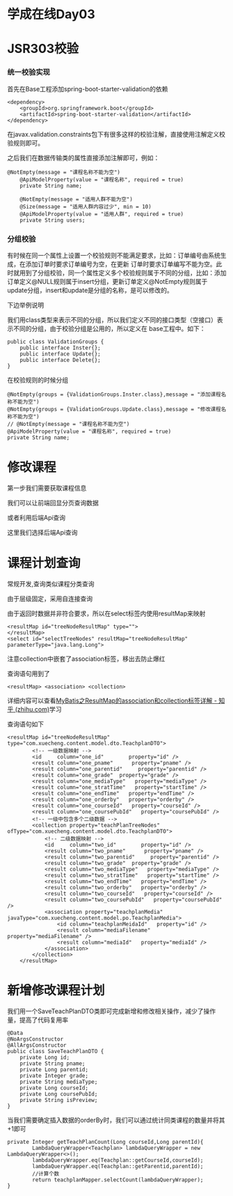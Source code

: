 # 学成在线Day03

# JSR303校验

### 统一校验实现

首先在Base工程添加spring-boot-starter-validation的依赖

```
<dependency>       
	<groupId>org.springframework.boot</groupId>      
    <artifactId>spring-boot-starter-validation</artifactId>   
</dependency>  
```

在javax.validation.constraints包下有很多这样的校验注解，直接使用注解定义校验规则即可。

之后我们在数据传输类的属性直接添加注解即可，例如：

```
@NotEmpty(message = "课程名称不能为空")
    @ApiModelProperty(value = "课程名称", required = true)
    private String name;

    @NotEmpty(message = "适用人群不能为空")
    @Size(message = "适用人群内容过少", min = 10)
    @ApiModelProperty(value = "适用人群", required = true)
    private String users;
```

### **分组校验**

有时候在同一个属性上设置一个校验规则不能满足要求，比如：订单编号由系统生成，在添加订单时要求订单编号为空，在更新 订单时要求订单编写不能为空。此时就用到了分组校验，同一个属性定义多个校验规则属于不同的分组，比如：添加订单定义@NULL规则属于insert分组，更新订单定义@NotEmpty规则属于update分组，insert和update是分组的名称，是可以修改的。

下边举例说明

我们用class类型来表示不同的分组，所以我们定义不同的接口类型（空接口）表示不同的分组，由于校验分组是公用的，所以定义在 base工程中。如下：

```
public class ValidationGroups {
	public interface Inster{};
	public interface Update{};
	public interface Delete{};
}
```

在校验规则的时候分组

```
@NotEmpty(groups = {ValidationGroups.Inster.class},message = "添加课程名称不能为空")
@NotEmpty(groups = {ValidationGroups.Update.class},message = "修改课程名称不能为空")
// @NotEmpty(message = "课程名称不能为空")
@ApiModelProperty(value = "课程名称", required = true)
private String name;
```

# 修改课程

第一步我们需要获取课程信息

我们可以让前端回显分页查询数据

或者利用后端Api查询

这里我们选择后端Api查询

# 课程计划查询

常规开发,查询类似课程分类查询

由于层级固定，采用自连接查询

由于返回时数据并非符合要求，所以在select标签内使用resultMap来映射

```
<resultMap id="treeNodeResultMap" type="">
</resultMap>
<select id="selectTreeNodes" resultMap="treeNodeResultMap" parameterType="java.lang.Long">
```

注意collection中嵌套了association标签，移出去防止爆红

查询语句用到了

```
<resultMap> <association> <collection>
```

详细内容可以查看[MyBatis之ResultMap的association和collection标签详解 - 知乎 (zhihu.com)](https://zhuanlan.zhihu.com/p/572129887)学习

查询语句如下

```
<resultMap id="treeNodeResultMap" type="com.xuecheng.content.model.dto.TeachplanDTO">
        <!-- 一级数据映射 -->
        <id     column="one_id"        property="id" />
        <result column="one_pname"      property="pname" />
        <result column="one_parentid"     property="parentid" />
        <result column="one_grade"  property="grade" />
        <result column="one_mediaType"   property="mediaType" />
        <result column="one_stratTime"   property="startTime" />
        <result column="one_endTime"   property="endTime" />
        <result column="one_orderby"   property="orderby" />
        <result column="one_courseId"   property="courseId" />
        <result column="one_coursePubId"   property="coursePubId" />
        <!-- 一级中包含多个二级数据 -->
        <collection property="teachPlanTreeNodes" ofType="com.xuecheng.content.model.dto.TeachplanDTO">
            <!-- 二级数据映射 -->
            <id     column="two_id"        property="id" />
            <result column="two_pname"      property="pname" />
            <result column="two_parentid"     property="parentid" />
            <result column="two_grade"  property="grade" />
            <result column="two_mediaType"   property="mediaType" />
            <result column="two_stratTime"   property="startTime" />
            <result column="two_endTime"   property="endTime" />
            <result column="two_orderby"   property="orderby" />
            <result column="two_courseId"   property="courseId" />
            <result column="two_coursePubId"   property="coursePubId" />
            <association property="teachplanMedia" javaType="com.xuecheng.content.model.po.TeachplanMedia">
                <id column="teachplanMeidaId"   property="id" />
                <result column="mediaFilename"   property="mediaFilename" />
                <result column="mediaId"   property="mediaId" />
            </association>
        </collection>
    </resultMap>
```

# 新增修改课程计划

我们用一个SaveTeachPlanDTO类即可完成新增和修改相关操作，减少了操作量，提高了代码复用率

```
@Data
@NoArgsConstructor
@AllArgsConstructor
public class SaveTeachPlanDTO {
    private Long id;
    private String pname;
    private Long parentid;
    private Integer grade;
    private String mediaType;
    private Long courseId;
    private Long coursePubId;
    private String isPreview;
}
```

当我们需要确定插入数据的orderBy时，我们可以通过统计同类课程的数量并将其+1即可

```
private Integer getTeachPlanCount(Long courseId,Long parentId){
        LambdaQueryWrapper<Teachplan> lambdaQueryWrapper = new LambdaQueryWrapper<>();
        lambdaQueryWrapper.eq(Teachplan::getCourseId,courseId);
        lambdaQueryWrapper.eq(Teachplan::getParentid,parentId);
        //计算个数
        return teachplanMapper.selectCount(lambdaQueryWrapper);
}
```

